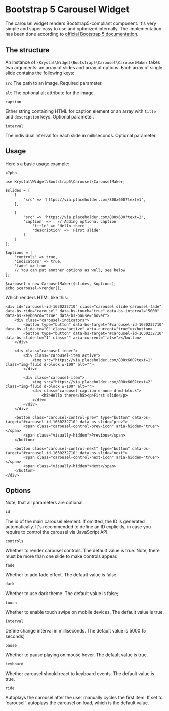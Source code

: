 
Bootstrap 5 Carousel Widget
==========

The carousel widget renders Bootstrap5-compliant component. It's very simple and super easy to use and optimized internally. The implementation has been done according to [official Bootstrap 5 documentation](https://getbootstrap.com/docs/5.1/components/carousel/).

The structure
----

An instance of `\Krystal\Widget\Bootstrap5\Carousel\CarouselMaker` takes two arguments: an array of slides and array of options. Each array of single slide contains the following keys:

`src`
The path to an image. Required parameter.

`alt`
The optional alt attribute for the image.

`caption`

Either string containing HTML for caption element or an array with `title` and `description` keys. Optional parameter.

`interval`

The individual interval for each slide in milliseconds. Optional parameter.


Usage
---

Here's a basic usage example:

    <?php
    
    use Krystal\Widget\Bootstrap5\Carousel\CarouselMaker;
    
    $slides = [
        [
            'src' => 'https://via.placeholder.com/800x600?text=1',
        ],
    
        [
            'src' => 'https://via.placeholder.com/800x600?text=2',
            'caption' => [ // Adding optional caption
                'title' => 'Hello there',
                'description' => 'First slide'
            ]
        ]
    ];
    
    $options = [
        'controls' => true,
        'indicators' => true,
        'fade' => true
        // You can put another options as well, see below
    ];
    
    $carousel = new CarouselMaker($slides, $options);
    echo $carousel->render();

Which renders HTML like this:

    <div id="carousel-id-1630232710" class="carousel slide carousel-fade" data-bs-ride="carousel" data-bs-touch="true" data-bs-interval="5000" data-bs-keyboard="true" data-bs-pause="hover">
        <div class="carousel-indicators">
            <button type="button" data-bs-target="#carousel-id-1630232710" data-bs-slide-to="0" class="active" aria-current="true"></button>
            <button type="button" data-bs-target="#carousel-id-1630232710" data-bs-slide-to="1" class="" aria-current="false"></button>
        </div>
    
        <div class="carousel-inner">
            <div class="carousel-item active">
                <img src="https://via.placeholder.com/800x600?text=1" class="img-fluid d-block w-100" alt="">
            </div>
    
            <div class="carousel-item">
                <img src="https://via.placeholder.com/800x600?text=2" class="img-fluid d-block w-100" alt="">
                <div class="carousel-caption d-none d-md-block">
                    <h5>Hello there</h5><p>First slide</p>
                </div>
            </div>
        </div>
    
        <button class="carousel-control-prev" type="button" data-bs-target="#carousel-id-1630232710" data-bs-slide="prev">
            <span class="carousel-control-prev-icon" aria-hidden="true"></span>
            <span class="visually-hidden">Previous</span>
        </button>
    
        <button class="carousel-control-next" type="button" data-bs-target="#carousel-id-1630232710" data-bs-slide="next">
            <span class="carousel-control-next-icon" aria-hidden="true"></span>
            <span class="visually-hidden">Next</span>
        </button>
    </div>

Options
-----

Note, that all parameters are optional.

`id`

The id of the main carousel element. If omitted, the ID is generated automatically. It's recommended to define an ID explicitly, in case you require to control the carousel via JavaScript API.

`controls`

Whether to render carousel controls. The default value is true. Note, there must be more than one slide to make controls appear.

`fade`

Whether to add fade effect. The default value is false.

`dark`

Whether to use dark theme. The default value is false;

`touch`

Whether to enable touch swipe on mobile devices. The default value is true.

`interval`

Define change interval in milliseconds. The default value is 5000 (5 seconds)

`pause`

Whether to pause playing on mouse hover. The default value is true.

`keyboard`

Whether carousel should react to keyboard events. The default value is true.

`ride`

Autoplays the carousel after the user manually cycles the first item. If set to 'carousel', autoplays the carousel on load, which is the default value.

